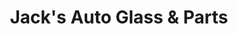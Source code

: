 ---
title: "Jack's Auto Glass & Parts"
url: /philadelphia/jacks-auto-glass-and-parts/
shop: car parts
---